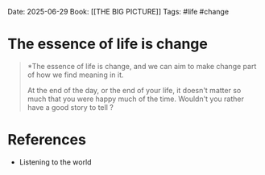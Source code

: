 Date: 2025-06-29
Book: [[THE BIG PICTURE]]
Tags: #life #change 
# The essence of life is change

>*The essence of life is change, and we can aim to make change part of how we find meaning in it.
>
>At the end of the day, or the end of your life, it doesn't matter so much that you were happy much of the time. Wouldn't you rather have a good story to tell ?

# References
- Listening to the world 